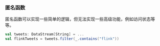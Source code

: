 ### 匿名函数

匿名函数可以实现一些简单的逻辑，但无法实现一些高级功能，例如访问状态等等。

```scala
val tweets: DataStream[String] = ...
val flinkTweets = tweets.filter(_.contains("flink"))
```

